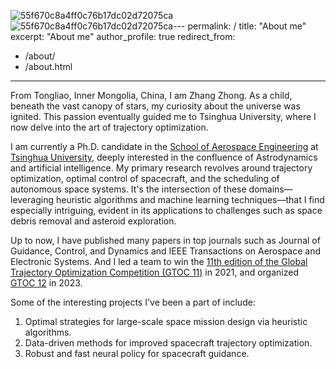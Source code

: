 ![55f670c8a4ff0c76b17dc02d72075ca](https://github.com/zhong-zh15/zhong-zh15.github.io/assets/34024582/16cf11fa-1382-4d5f-9ba0-a908e35575a2)![55f670c8a4ff0c76b17dc02d72075ca](https://github.com/zhong-zh15/zhong-zh15.github.io/assets/34024582/be829be8-e979-4639-8791-00cfe4588b0c)---
permalink: /
title: "About me"
excerpt: "About me"
author_profile: true
redirect_from: 
  - /about/
  - /about.html
---

From Tongliao, Inner Mongolia, China, I am Zhang Zhong. As a child, beneath the vast canopy of stars, my curiosity about the universe was ignited. This passion eventually guided me to Tsinghua University, where I now delve into the art of trajectory optimization.

I am currently a Ph.D. candidate in the [School of Aerospace Engineering](https://www.hy.tsinghua.edu.cn/hyen/) at [Tsinghua University](https://www.tsinghua.edu.cn/en/), deeply interested in the confluence of Astrodynamics and artificial intelligence. My primary research revolves around trajectory optimization, optimal control of spacecraft, and the scheduling of autonomous space systems. It's the intersection of these domains—leveraging heuristic algorithms and machine learning techniques—that I find especially intriguing, evident in its applications to challenges such as space debris removal and asteroid exploration.

Up to now, I have published many papers in top journals such as Journal of Guidance, Control, and Dynamics and IEEE Transactions on Aerospace and Electronic Systems. And I led a team to win the [11th edition of the Global Trajectory Optimization Competition (GTOC 11)](https://sophia.estec.esa.int/gtoc_portal/?page_id=782) in 2021, and organized [GTOC 12](https://sophia.estec.esa.int/gtoc_portal/?page_id=1261) in 2023.

Some of the interesting projects I've been a part of include:
1. Optimal strategies for large-scale space mission design via heuristic algorithms.
2. Data-driven methods for improved spacecraft trajectory optimization.
3. Robust and fast neural policy for spacecraft guidance.

